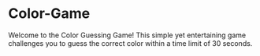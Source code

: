 # Color-Game
Welcome to the Color Guessing Game! This simple yet entertaining game challenges you to guess the correct color within a time limit of 30 seconds. 
